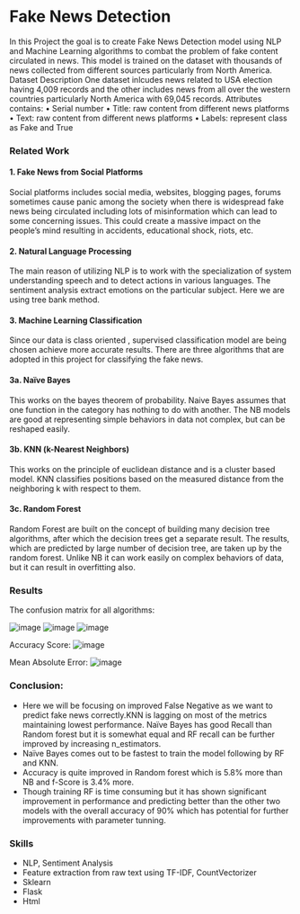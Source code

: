 # Fake News Detection

In this Project the goal is to create Fake News Detection model using NLP and Machine Learning algorithms to combat the problem of fake content circulated in news. This model is trained on the dataset with thousands of  news collected from different sources particularly from North America.
Dataset Description
One dataset inlcudes news related to USA election having 4,009 records and the other includes news from all over the western countries particularly North America with 69,045 records.
Attributes contains:
•	Serial number
•	Title: raw content from different news platforms
•	Text: raw content from different news platforms
•	Labels: represent class as Fake and True


### Related Work

#### 1. Fake News from Social Platforms
Social platforms includes social media, websites, blogging pages, forums sometimes cause panic among the society when there is  widespread fake news being circulated including lots of misinformation which can lead to some concerning issues. This could create a massive impact on the people’s mind resulting in accidents, educational shock, riots, etc.

#### 2.	Natural Language Processing
The main reason of utilizing NLP is to work with the specialization of system understanding speech and to detect actions in various languages. The sentiment analysis extract emotions on the particular subject. Here we are using tree bank method. 

#### 3.	Machine Learning Classification
Since our data is class oriented , supervised classification model are being chosen achieve more accurate results. There are three algorithms that are adopted in this project for classifying the fake news.

#### 3a.	Naïve Bayes
This works on the bayes theorem of probability. Naive Bayes assumes that one function in the category has nothing to do with another. The NB models are good at representing simple behaviors in data not complex, but can be reshaped easily.

#### 3b.	KNN (k-Nearest Neighbors)
This works on the principle of euclidean distance and is a cluster based model. KNN classifies positions based on the measured distance from the neighboring k with respect to them. 

#### 3c.	Random Forest
Random Forest are built on the concept of building many decision tree algorithms, after which the decision trees get a separate result. The results, which are predicted by large number of decision tree, are taken up by the random forest. Unlike NB it can work easily on complex behaviors of data, but it can result in overfitting also.


### Results

The confusion matrix for all algorithms:

![image](https://user-images.githubusercontent.com/83857444/138891092-fb79071b-cf8d-43b6-b543-79a764381306.png)
![image](https://user-images.githubusercontent.com/83857444/138891197-6492a715-2626-472b-b676-d037a01c8581.png)
![image](https://user-images.githubusercontent.com/83857444/138891224-ed17f0e4-6b63-4693-a0c1-a363a4df43ff.png)

Accuracy Score:
     ![image](https://user-images.githubusercontent.com/83857444/138891241-816a7dbf-2427-4bcb-b899-63fb17713230.png)


Mean Absolute Error:
     ![image](https://user-images.githubusercontent.com/83857444/138891273-17169476-b912-469b-aaf9-8124cb9322c8.png)

 
### Conclusion:
* Here we will be focusing on improved False Negative as we want to predict fake news correctly.KNN is lagging on most of the metrics maintaining lowest performance. Naïve Bayes has good Recall than Random forest but it is somewhat equal and RF recall can be further improved by increasing n_estimators. 
*	Naïve Bayes comes out to be fastest to train the model following by RF and KNN.
*	Accuracy is quite improved in Random forest which is 5.8% more than NB and f-Score is 3.4% more.
*	Though training RF is time consuming but it has shown significant improvement in performance and predicting better than the other two models with the overall accuracy of 90% which has potential for further improvements with parameter tunning.

### Skills
*	NLP, Sentiment Analysis
*	Feature extraction from raw text using TF-IDF, CountVectorizer
*	Sklearn
*	Flask
*	Html
